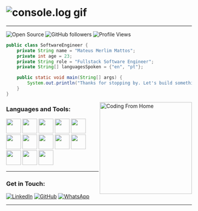 # ![console.log gif](https://user-images.githubusercontent.com/96326525/211150361-e4b1b881-f322-4689-bd3b-173764ffa1e5.gif)

---

![Open Source](https://badges.frapsoft.com/os/v1/open-source.svg?v=102)
![GitHub followers](https://img.shields.io/github/followers/merlimmateus?label=GitHub%20Followers&logo=github&color=red)
![Profile Views](https://komarev.com/ghpvc/?username=merlimmateus&color=red)

```java
public class SoftwareEngineer {
    private String name = "Mateus Merlim Mattos";
    private int age = 23;
    private String role = "Fullstack Software Engineer";
    private String[] languagesSpoken = {"en", "pt"};

    public static void main(String[] args) {
        System.out.println("Thanks for stopping by. Let's build something great together!");
    }
}
```

<img align="right" src="https://camo.githubusercontent.com/9939f57a40461f1f7d5ee9c81e8f4634eb6a9339f5a3ced15f2ce471bb18b49b/68747470733a2f2f6d656469612e67697068792e636f6d2f6d656469612f4d3967624264396e6244724f5475314d71782f67697068792e676966" width="250" alt="Coding From Home">

### Languages and Tools:

<p align="left"> <img src="https://cdn.jsdelivr.net/gh/devicons/devicon/icons/javascript/javascript-original.svg" width="40"/> <img src="https://cdn.jsdelivr.net/gh/devicons/devicon/icons/typescript/typescript-original.svg" width="40"/> <img src="https://cdn.jsdelivr.net/gh/devicons/devicon/icons/vuejs/vuejs-original.svg" width="40"/> <img src="https://cdn.jsdelivr.net/gh/devicons/devicon/icons/java/java-original.svg" width="40"/> <img src="https://cdn.jsdelivr.net/gh/devicons/devicon/icons/spring/spring-original.svg" width="40"/> <img src="https://cdn.jsdelivr.net/gh/devicons/devicon/icons/hibernate/hibernate-original.svg" width="40"/> <img src="https://cdn.jsdelivr.net/gh/devicons/devicon/icons/docker/docker-original.svg" width="40"/> <img src="https://cdn.jsdelivr.net/gh/devicons/devicon/icons/postgresql/postgresql-original.svg" width="40"/> <img src="https://cdn.jsdelivr.net/gh/devicons/devicon/icons/mongodb/mongodb-original.svg" width="40"/> <img src="https://cdn.jsdelivr.net/gh/devicons/devicon/icons/amazonwebservices/amazonwebservices-original-wordmark.svg" width="40"/> <img src="https://cdn.jsdelivr.net/gh/devicons/devicon/icons/googlecloud/googlecloud-original.svg" width="40"/> <img src="https://cdn.jsdelivr.net/gh/devicons/devicon/icons/git/git-original.svg" width="40"/> <img src="https://cdn.jsdelivr.net/gh/devicons/devicon/icons/graphql/graphql-plain.svg" width="40"/> </p>

---

### Get in Touch:

[![LinkedIn](https://img.shields.io/badge/LinkedIn-%230077B5.svg?style=flat-square&logo=linkedin&logoColor=white)](https://www.linkedin.com/in/mateus-merlim-mattos/) [![GitHub](https://img.shields.io/badge/GitHub-%23121011.svg?style=flat-square&logo=github&logoColor=white)](https://github.com/merlimmateus) [![WhatsApp](https://img.shields.io/badge/WhatsApp-25D366?style=flat-square&logo=whatsapp&logoColor=white)](https://api.whatsapp.com/send?phone=5584981759344)

---
